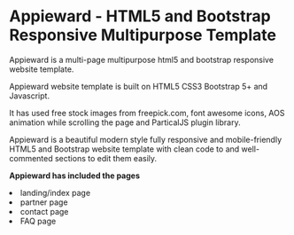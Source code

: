 <h1>Appieward - HTML5 and Bootstrap Responsive Multipurpose Template</h1>


Appieward is a multi-page multipurpose html5 and bootstrap responsive website template. 

Appieward website template is built on HTML5 CSS3 Bootstrap 5+ and Javascript.

It has used free stock images from freepick.com, font awesome icons, AOS animation while scrolling the page and ParticalJS plugin library.

Appieward is a beautiful modern style fully responsive and mobile-friendly HTML5 and Bootstrap website template with clean code to and well-commented sections to edit them easily.

<b>Appieward has included the pages</b>

<li>landing/index page</li>
<li>partner page</li>
<li>contact page</li>
<li>FAQ page</li>
